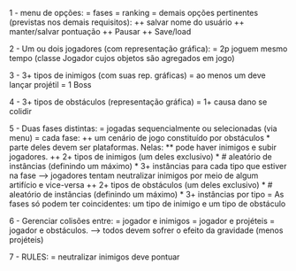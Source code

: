 1 - menu de opções:
	= fases 
	= ranking
	= demais opções pertinentes (previstas nos demais requisitos):
		++ salvar nome do usuário
		++ manter/salvar pontuação
		++ Pausar
		++ Save/load 

2 - Um ou dois jogadores (com representação gráfica):
	= 2p joguem mesmo tempo	(classe Jogador cujos objetos são agregados em jogo)

3 - 3+ tipos de inimigos (com suas rep. gráficas)
	= ao menos um deve lançar projétil
	= 1 Boss

4 - 3+ tipos de obstáculos (representação gráfica)
	= 1+ causa dano se colidir

5 - Duas fases distintas:
	= jogadas sequencialmente ou selecionadas (via menu)
	= cada fase: 
		++ um cenário de jogo constituído por obstáculos
			* parte deles devem ser plataformas. Nelas:
				** pode haver inimigos e subir jogadores. 
		++ 2+ tipos de inimigos (um deles exclusivo)
			* # aleatório de instâncias (definindo um máximo)
			* 3+ instâncias para cada tipo que estiver na fase
			--> jogadores tentam neutralizar inimigos por meio de algum artifício e vice-versa
		++ 2+ tipos de obstáculos (um deles exclusivo)
			* # aleatório de instâncias (definindo um máximo)
			* 3+ instâncias por tipo
	= As fases só podem ter coincidentes: um tipo de inimigo e um tipo de obstáculo

6 -	Gerenciar colisões entre:
	= jogador e inimigos
	= jogador e projéteis
	= jogador e obstáculos. 
	--> todos devem sofrer o efeito da gravidade (menos projéteis)

7 - RULES:
	= neutralizar inimigos deve pontuar